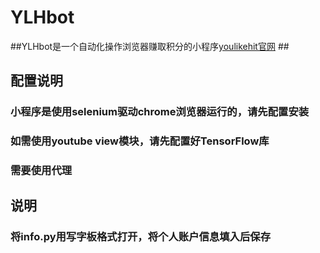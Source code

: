 # YLHbot
##YLHbot是一个自动化操作浏览器赚取积分的小程序[youlikehit官网](https://www.youlikehits.com/stats.php)  ##
## 配置说明
### 小程序是使用selenium驱动chrome浏览器运行的，请先配置安装  
### 如需使用youtube view模块，请先配置好TensorFlow库  
### 需要使用代理  
## 说明  
### 将info.py用写字板格式打开，将个人账户信息填入后保存  
